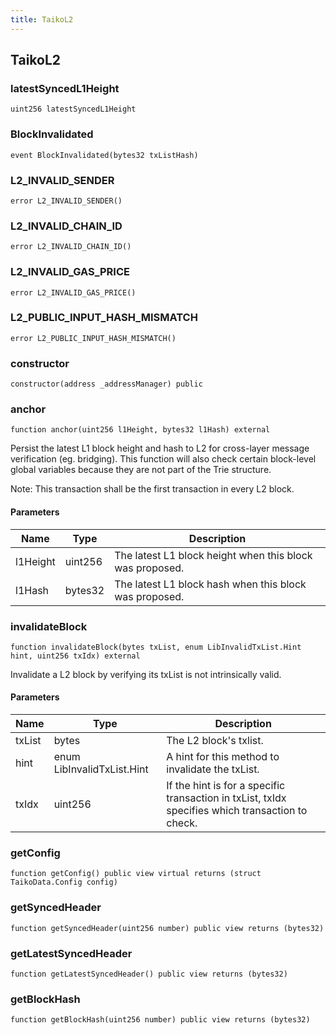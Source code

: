 ```yaml
---
title: TaikoL2
---
```


## TaikoL2

### latestSyncedL1Height

```solidity
uint256 latestSyncedL1Height
```

### BlockInvalidated

```solidity
event BlockInvalidated(bytes32 txListHash)
```

### L2_INVALID_SENDER

```solidity
error L2_INVALID_SENDER()
```

### L2_INVALID_CHAIN_ID

```solidity
error L2_INVALID_CHAIN_ID()
```

### L2_INVALID_GAS_PRICE

```solidity
error L2_INVALID_GAS_PRICE()
```

### L2_PUBLIC_INPUT_HASH_MISMATCH

```solidity
error L2_PUBLIC_INPUT_HASH_MISMATCH()
```

### constructor

```solidity
constructor(address _addressManager) public
```

### anchor

```solidity
function anchor(uint256 l1Height, bytes32 l1Hash) external
```

Persist the latest L1 block height and hash to L2 for cross-layer
message verification (eg. bridging). This function will also check
certain block-level global variables because they are not part of the
Trie structure.

Note: This transaction shall be the first transaction in every L2 block.

#### Parameters

| Name     | Type    | Description                                              |
| -------- | ------- | -------------------------------------------------------- |
| l1Height | uint256 | The latest L1 block height when this block was proposed. |
| l1Hash   | bytes32 | The latest L1 block hash when this block was proposed.   |

### invalidateBlock

```solidity
function invalidateBlock(bytes txList, enum LibInvalidTxList.Hint hint, uint256 txIdx) external
```

Invalidate a L2 block by verifying its txList is not intrinsically valid.

#### Parameters

| Name   | Type                       | Description                                                                                      |
| ------ | -------------------------- | ------------------------------------------------------------------------------------------------ |
| txList | bytes                      | The L2 block's txlist.                                                                           |
| hint   | enum LibInvalidTxList.Hint | A hint for this method to invalidate the txList.                                                 |
| txIdx  | uint256                    | If the hint is for a specific transaction in txList, txIdx specifies which transaction to check. |

### getConfig

```solidity
function getConfig() public view virtual returns (struct TaikoData.Config config)
```

### getSyncedHeader

```solidity
function getSyncedHeader(uint256 number) public view returns (bytes32)
```

### getLatestSyncedHeader

```solidity
function getLatestSyncedHeader() public view returns (bytes32)
```

### getBlockHash

```solidity
function getBlockHash(uint256 number) public view returns (bytes32)
```
